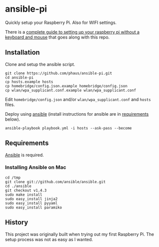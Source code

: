 # ansible-pi

Quickly setup your Raspberry Pi. Also for WIFI settings.

There is a [complete guide to setting up your raspberry pi without a keyboard and mouse](http://sendgrid.com/blog/complete-guide-set-raspberry-pi-without-keyboard-mouse/) that goes along with this repo.

## Installation

Clone and setup the ansible script. 

```
git clone https://github.com/phaus/ansible-pi.git
cd ansible-pi
cp hosts.example hosts
cp homebridge/config.json.example homebridge/config.json
cp wlan/wpa_supplicant.conf.example wlan/wpa_supplicant.conf
```

Edit `homebridge/config.json` and/or `wlan/wpa_supplicant.conf` and `hosts` files.

Deploy using [ansible](http://www.ansible.com) (install instructions for ansible are in [requirements](#requirements) below).

```
ansible-playbook playbook.yml -i hosts --ask-pass --become
```

## Requirements

[Ansible](http://www.ansible.com/) is required. 

### Installing Ansible on Mac

```
cd /tmp
git clone git://github.com/ansible/ansible.git
cd ./ansible
git checkout v1.4.3
sudo make install
sudo easy_install jinja2 
sudo easy_install pyyaml
sudo easy_install paramiko
```

## History

This project was originally built when trying out my first Raspberry Pi. The setup process was not as easy as I wanted.
